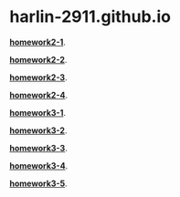 # harlin-2911.github.io

[**homework2-1**](https://harlin-2911.github.io/homework2-1.html).

[**homework2-2**](https://harlin-2911.github.io/homework2-2.html). 

[**homework2-3**](https://harlin-2911.github.io/homework2-3.html). 

[**homework2-4**](https://harlin-2911.github.io/homework2-4.html). 

[**homework3-1**](https://harlin-2911.github.io/homework3-1.png). 

[**homework3-2**](https://harlin-2911.github.io/homework3-2.PNG). 

[**homework3-3**](https://harlin-2911.github.io/homework3-3(1).PNG). 

[**homework3-4**](https://harlin-2911.github.io/homework3-4(1).PNG). 

[**homework3-5**](https://harlin-2911.github.io/homework3-5.png). 
